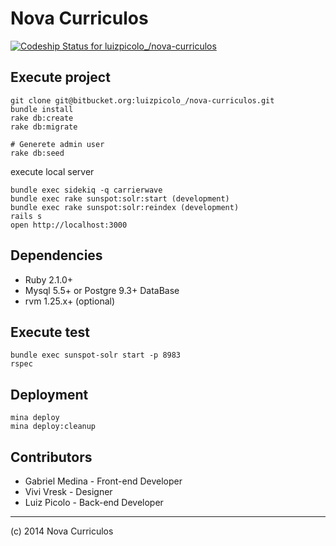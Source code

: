 # Nova Curriculos

[ ![Codeship Status for luizpicolo_/nova-curriculos](https://www.codeship.io/projects/45fcd340-0090-0132-fb71-6a55843d78ca/status)](https://www.codeship.io/projects/30001)

## Execute project

    git clone git@bitbucket.org:luizpicolo_/nova-curriculos.git
    bundle install
    rake db:create
    rake db:migrate

    # Generete admin user
    rake db:seed

execute local server

    bundle exec sidekiq -q carrierwave
    bundle exec rake sunspot:solr:start (development)
    bundle exec rake sunspot:solr:reindex (development)
    rails s
    open http://localhost:3000

## Dependencies

- Ruby 2.1.0+
- Mysql 5.5+ or Postgre 9.3+ DataBase
- rvm 1.25.x+ (optional)


## Execute test

    bundle exec sunspot-solr start -p 8983
    rspec

## Deployment

    mina deploy
    mina deploy:cleanup

## Contributors

- Gabriel Medina - Front-end Developer
- Vivi Vresk - Designer
- Luiz Picolo - Back-end Developer

---

(c) 2014 Nova Curriculos
